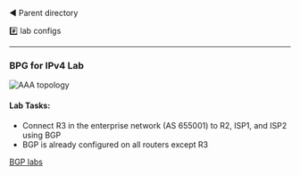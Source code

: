 ◀️ Parent directory

#️⃣ lab configs

---

### BPG for IPv4 Lab

![AAA topology](https://github.com/tech-zero/encor-study/blob/main/assets/images/bgp-ipv4.png?raw=true)

#### Lab Tasks:
- Connect R3 in the enterprise network (AS 655001) to R2, ISP1, and ISP2 using BGP
- BGP is already configured on all routers except R3
 
[BGP labs](../) 
